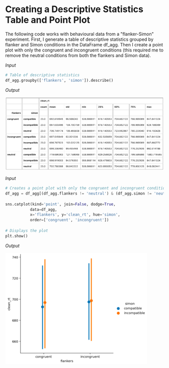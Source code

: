 # Creating a Descriptive Statistics Table and Point Plot
The following code works with behavioural data from a "flanker-Simon" experiment. First, I generate a table of descriptive statistics grouped by flanker and Simon conditions in the DataFrame df_agg. Then I create a point plot with only the congruent and incongruent conditions (this required me to remove the neutral conditions from both the flankers and Simon data).

*Input*
```python
# Table of descriptive statistics
df_agg.groupby(['flankers', 'simon']).describe()
```
*Output*

<img src="descriptivestats.png" alt="descriptivestats"/>
 <br />

*Input*

```python
# Creates a point plot with only the congruent and incongruent conditions
df_agg = df_agg[(df_agg.flankers != 'neutral') & (df_agg.simon != 'neutral')]

sns.catplot(kind='point', join=False, dodge=True,
           data=df_agg,
           x='flankers', y='clean_rt', hue='simon',
           order=['congruent', 'incongruent'])
           
# Displays the plot
plt.show()
```
*Output*

<img src="pointplot2.png" alt="pointplot2"/>
 <br />
